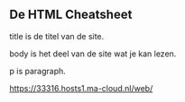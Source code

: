 <head>
    <title>Mijn website !</title>
</head>

<body>
    <h2>De HTML Cheatsheet</h2>
    <p>title is de titel van de site.</p>
    <p>body is het deel van de site wat je kan lezen.</p>
    <p>p is paragraph.</p>
    
</body>

https://33316.hosts1.ma-cloud.nl/web/
